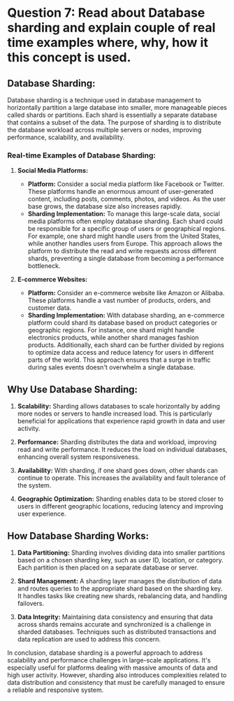 # Question 7: Read about Database sharding and explain couple of real time examples where, why, how it this concept is used.

## Database Sharding:

Database sharding is a technique used in database management to horizontally partition a large database into smaller, more manageable pieces called shards or partitions. Each shard is essentially a separate database that contains a subset of the data. The purpose of sharding is to distribute the database workload across multiple servers or nodes, improving performance, scalability, and availability.

### Real-time Examples of Database Sharding:

1. **Social Media Platforms:**

   - **Platform:** Consider a social media platform like Facebook or Twitter. These platforms handle an enormous amount of user-generated content, including posts, comments, photos, and videos. As the user base grows, the database size also increases rapidly.
   - **Sharding Implementation:** To manage this large-scale data, social media platforms often employ database sharding. Each shard could be responsible for a specific group of users or geographical regions. For example, one shard might handle users from the United States, while another handles users from Europe. This approach allows the platform to distribute the read and write requests across different shards, preventing a single database from becoming a performance bottleneck.

2. **E-commerce Websites:**
   - **Platform:** Consider an e-commerce website like Amazon or Alibaba. These platforms handle a vast number of products, orders, and customer data.
   - **Sharding Implementation:** With database sharding, an e-commerce platform could shard its database based on product categories or geographic regions. For instance, one shard might handle electronics products, while another shard manages fashion products. Additionally, each shard can be further divided by regions to optimize data access and reduce latency for users in different parts of the world. This approach ensures that a surge in traffic during sales events doesn't overwhelm a single database.

## Why Use Database Sharding:

1. **Scalability:** Sharding allows databases to scale horizontally by adding more nodes or servers to handle increased load. This is particularly beneficial for applications that experience rapid growth in data and user activity.

2. **Performance:** Sharding distributes the data and workload, improving read and write performance. It reduces the load on individual databases, enhancing overall system responsiveness.

3. **Availability:** With sharding, if one shard goes down, other shards can continue to operate. This increases the availability and fault tolerance of the system.

4. **Geographic Optimization:** Sharding enables data to be stored closer to users in different geographic locations, reducing latency and improving user experience.

## How Database Sharding Works:

1. **Data Partitioning:** Sharding involves dividing data into smaller partitions based on a chosen sharding key, such as user ID, location, or category. Each partition is then placed on a separate database or server.

2. **Shard Management:** A sharding layer manages the distribution of data and routes queries to the appropriate shard based on the sharding key. It handles tasks like creating new shards, rebalancing data, and handling failovers.

3. **Data Integrity:** Maintaining data consistency and ensuring that data across shards remains accurate and synchronized is a challenge in sharded databases. Techniques such as distributed transactions and data replication are used to address this concern.

In conclusion, database sharding is a powerful approach to address scalability and performance challenges in large-scale applications. It's especially useful for platforms dealing with massive amounts of data and high user activity. However, sharding also introduces complexities related to data distribution and consistency that must be carefully managed to ensure a reliable and responsive system.
